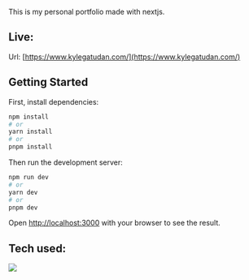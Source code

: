 This is my personal portfolio made with nextjs.

## Live:

Url: [https://www.kylegatudan.com/](https://www.kylegatudan.com/)

## Getting Started

First, install dependencies:

```bash
npm install
# or
yarn install
# or
pnpm install
```

Then run the development server:

```bash
npm run dev
# or
yarn dev
# or
pnpm dev
```

Open [http://localhost:3000](http://localhost:3000) with your browser to see the result.

## Tech used:

<img src="https://skillicons.dev/icons?i=html,css,javascript,nextjs" />
